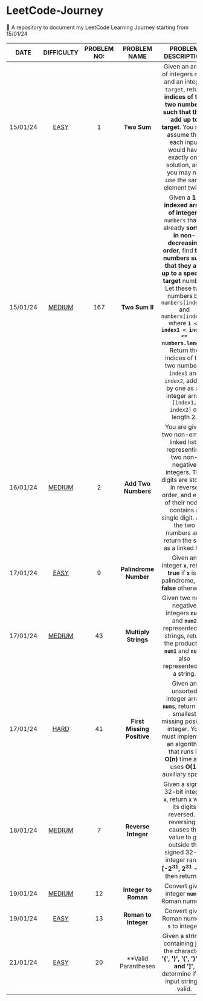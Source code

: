 # LeetCode-Journey
🚀 A repository to document my LeetCode Learning Journey starting from 15/01/24

| **DATE** | **DIFFICULTY** | **PROBLEM NO:** | **PROBLEM NAME** | **PROBLEM DESCRIPTION** |
|:---------:|:--------------:|:----------------:|:---------------:|:---------:|
| 15/01/24 | [EASY](https://leetcode.com/problems/two-sum/submissions/1146846867) | 1 | **Two Sum** | Given an array of integers `nums` and an integer `target`, return **indices of the two numbers such that they add up to target**. You may assume that each input would have exactly one solution, and you may not use the same element twice. |
| 15/01/24 | [MEDIUM](https://leetcode.com/problems/two-sum-ii-input-array-is-sorted/submissions/1146949973) | 167 | **Two Sum II** | Given a **1-indexed array of integers** `numbers` that is already **sorted in non-decreasing order**, find **two numbers such that they add up to a specific target** number. Let these two numbers be `numbers[index1]` and `numbers[index2]` where **`1 <= index1 < index2 <= numbers.length`**. Return the indices of the two numbers, `index1` and `index2`, added by one as an integer array `[index1, index2]` of length 2. |
| 16/01/24 | [MEDIUM](https://leetcode.com/problems/add-two-numbers/submissions/1148014852) | 2 | **Add Two Numbers** | You are given two non-empty linked lists representing two non-negative integers. The digits are stored in reverse order, and each of their nodes contains a single digit. Add the two numbers and return the sum as a linked list.|
| 17/01/24 | [EASY](https://leetcode.com/problems/palindrome-number/submissions/1148563771) | 9 | **Palindrome Number** | Given an integer **`x`**, return **true** if **`x`** is a palindrome, and **false** otherwise. |
| 17/01/24 | [MEDIUM](https://leetcode.com/problems/multiply-strings/submissions/1148678810) | 43 | **Multiply Strings** | Given two non-negative integers **`num1`** and **`num2`** represented as strings, return the product of **`num1`** and **`num2`**, also represented as a string. |
| 17/01/24 | [HARD](https://leetcode.com/problems/first-missing-positive/submissions/1148747730) | 41 | **First Missing Positive** | Given an unsorted integer array **`nums`**, return the smallest missing positive integer. You must implement an algorithm that runs in **O(n)** time and uses **O(1)** auxiliary space. |
| 18/01/24 | [MEDIUM](https://leetcode.com/problems/reverse-integer/submissions/1149979914) | 7 | **Reverse Integer** | Given a signed 32-bit integer **`x`**, return **`x`** with its digits reversed.  If reversing **`x`** causes the value to go outside the signed 32-bit integer range **[-2<sup>31</sup>, 2<sup>31</sup> - 1]**, then return **0**. |
| 19/01/24 | [MEDIUM](https://leetcode.com/problems/integer-to-roman/submissions/1150471549) | 12 | **Integer to Roman** | Convert given integer **`num`** to Roman numeral. | 
| 19/01/24 | [EASY](https://leetcode.com/problems/roman-to-integer/submissions/1150418959) | 13 | **Roman to Integer** | Convert given Roman numeral **`s`** to integer. | 
| 21/01/24 | [EASY](https://leetcode.com/problems/valid-parentheses/submissions/1152377433) | 20 | **Valid Parantheses | Given a string **`s`** containing just the characters **'(', ')', '{', '}', '[' and ']'**, determine if the input string is valid. |